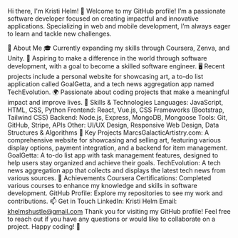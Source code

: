 Hi there, I'm Kristi Helm! 👋
Welcome to my GitHub profile! I’m a passionate software developer focused on creating impactful and innovative applications. Specializing in web and mobile development, I’m always eager to learn and tackle new challenges.

🚀 About Me
🎓 Currently expanding my skills through Coursera, Zenva, and Unity.
💼 Aspiring to make a difference in the world through software development, with a goal to become a skilled software engineer.
🖥️ Recent projects include a personal website for showcasing art, a to-do list application called GoalGetta, and a tech news aggregation app named TechEvolution.
🌍 Passionate about coding projects that make a meaningful impact and improve lives.
🔧 Skills & Technologies
Languages: JavaScript, HTML, CSS, Python
Frontend: React, Vue.js, CSS Frameworks (Bootstrap, Tailwind CSS)
Backend: Node.js, Express, MongoDB, Mongoose
Tools: Git, GitHub, Stripe, APIs
Other: UI/UX Design, Responsive Web Design, Data Structures & Algorithms
📂 Key Projects
MarcsGalacticArtistry.com: A comprehensive website for showcasing and selling art, featuring various display options, payment integration, and a backend for item management.
GoalGetta: A to-do list app with task management features, designed to help users stay organized and achieve their goals.
TechEvolution: A tech news aggregation app that collects and displays the latest tech news from various sources.
🌟 Achievements
Coursera Certifications: Completed various courses to enhance my knowledge and skills in software development.
GitHub Profile: Explore my repositories to see my work and contributions.
📫 Get in Touch
LinkedIn: Kristi Helm
Email: khelmshustle@gmail.com
Thank you for visiting my GitHub profile! Feel free to reach out if you have any questions or would like to collaborate on a project. Happy coding! 🚀
